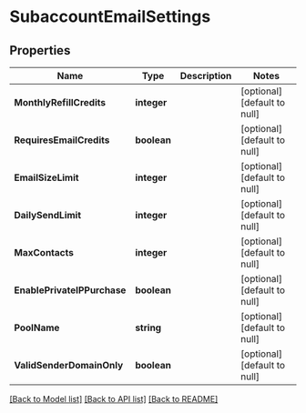 # SubaccountEmailSettings

## Properties
Name | Type | Description | Notes
------------ | ------------- | ------------- | -------------
**MonthlyRefillCredits** | **integer** |  | [optional] [default to null]
**RequiresEmailCredits** | **boolean** |  | [optional] [default to null]
**EmailSizeLimit** | **integer** |  | [optional] [default to null]
**DailySendLimit** | **integer** |  | [optional] [default to null]
**MaxContacts** | **integer** |  | [optional] [default to null]
**EnablePrivateIPPurchase** | **boolean** |  | [optional] [default to null]
**PoolName** | **string** |  | [optional] [default to null]
**ValidSenderDomainOnly** | **boolean** |  | [optional] [default to null]

[[Back to Model list]](../README.md#documentation-for-models) [[Back to API list]](../README.md#documentation-for-api-endpoints) [[Back to README]](../README.md)


